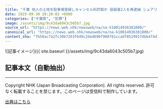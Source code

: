 ```yaml
---
title: "千葉 他人の土地を駐車場登録しキャンセル料詐取か 容疑者2人を再逮捕 シェアリングサービスで詐欺など容疑"
date: 2025-09-30 18:20:03 +0900
categories: ["千葉県", "犯罪"]
image: /assets/img/9c43da6043c505b7.jpg
source_url: "https://news.web.nhk/newsweb/na/na-k10014936381000/"
canonical_url: "https://news.web.nhk/newsweb/na/na-k10014936381000/"
content_sha: "7b50ac7a2fc30b7263fbd9c2ded690f908f81ccadf852991fdbb4f4415ec691d"
---
```


![記事イメージ]({{ site.baseurl }}/assets/img/9c43da6043c505b7.jpg)

## 記事本文（自動抽出）
<div><div class="_13tndsj2"><nav aria-label="フッターサイトナビゲーション" class="_13tndsj4"></nav><hr class="esl7kn2s esl7kn1l esl7kn1n _14xli2ae"><p class="esl7kn2s esl7kn1m esl7kn1o _1yvk0f68 _1lugom81">Copyright NHK (Japan Broadcasting Corporation). All rights reserved. 許可なく転載することを禁じます。このページは受信料で制作しています。</p></div></div>

[出典はこちら](https://news.web.nhk/newsweb/na/na-k10014936381000/)
